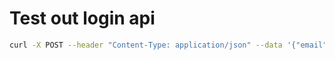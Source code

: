# Test out login api
```bash
curl -X POST --header "Content-Type: application/json" --data '{"email": "admin@tubely.com", "password": "password"}' http://localhost:8091/api/login
```

